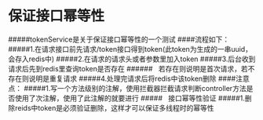 # 保证接口幂等性
#####tokenService是关于保证接口幂等性的一个测试
####流程如下：
#####1.在请求接口前先请求/token接口得到token(此token为生成的一串uuid，会存入redis中)
#####2.在请求的请求头或者参数里加入token
#####3.后台收到请求后先到redis里查询token是否存在
######&nbsp;&nbsp;&nbsp;若存在则说明是首次请求，若不存在则说明是重复请求
#####4.处理完请求后将redis中该token删除
####注意点：
#####1.写一个方法级别的注解，使用拦截器拦截请求判断controller方法是否使用了次注解，使用了此注解的就要进行
#####&nbsp;&nbsp;&nbsp;接口幂等性验证
#####1.删除reids中token是必须验证删除，这样才可以保证多线程时的幂等性